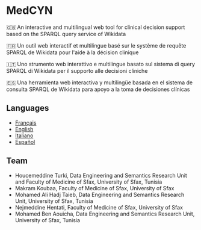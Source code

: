 # MedCYN
:uk: An interactive and multilingual web tool for clinical decision support based on the SPARQL query service of Wikidata

:fr: Un outil web interactif et multilingue basé sur le système de requête SPARQL de Wikidata pour l'aide à la décision clinique

:it: Uno strumento web interattivo e multilingue basato sul sistema di query SPARQL di Wikidata per il supporto alle decisioni cliniche

:es: Una herramienta web interactiva y multilingüe basada en el sistema de consulta SPARQL de Wikidata para apoyo a la toma de decisiones clínicas

## Languages
* [Français](https://csisc.github.io/MedCYN/fr.html)
* [English](https://csisc.github.io/MedCYN/en.html)
* [Italiano](https://csisc.github.io/MedCYN/it.html)
* [Español](https://csisc.github.io/MedCYN/es.html)

## Team
* Houcemeddine Turki, Data Engineering and Semantics Research Unit and Faculty of Medicine of Sfax, University of Sfax, Tunisia
* Makram Koubaa, Faculty of Medicine of Sfax, University of Sfax
* Mohamed Ali Hadj Taieb, Data Engineering and Semantics Research Unit, University of Sfax, Tunisia
* Nejmeddine Hentati, Faculty of Medicine of Sfax, University of Sfax
* Mohamed Ben Aouicha, Data Engineering and Semantics Research Unit, University of Sfax, Tunisia
